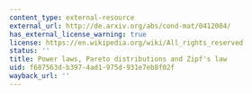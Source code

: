 ```yaml
---
content_type: external-resource
external_url: http://de.arxiv.org/abs/cond-mat/0412004/
has_external_license_warning: true
license: https://en.wikipedia.org/wiki/All_rights_reserved
status: ''
title: Power laws, Pareto distributions and Zipf's law
uid: f687563d-b397-4ad1-975d-931e7eb8f02f
wayback_url: ''
---
```

